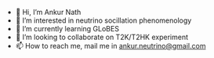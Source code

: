 - 👋 Hi, I’m Ankur Nath
- 👀 I’m interested in neutrino socillation phenomenology
- 🌱 I’m currently learning GLoBES
- 💞️ I’m looking to collaborate on T2K/T2HK experiment
- 📫 How to reach me, mail me in ankur.neutrino@gmail.com

<!---
ankur0409/ankur0409 is a ✨ special ✨ repository because its `README.md` (this file) appears on your GitHub profile.
You can click the Preview link to take a look at your changes.
--->
